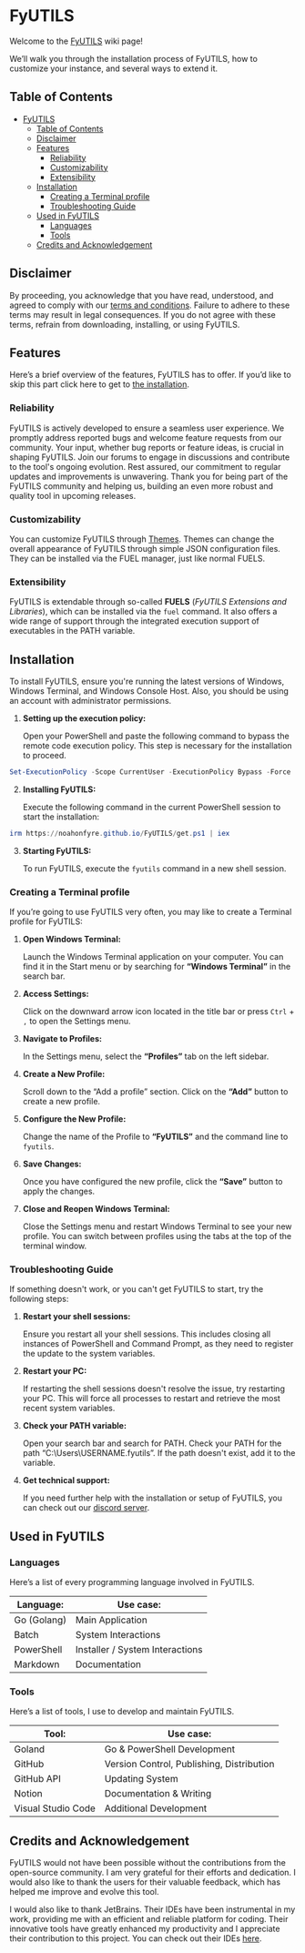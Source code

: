 # FyUTILS

Welcome to the [FyUTILS](https://github.com/noahonfyre/FyUTILS) wiki page!

We’ll walk you through the installation process of FyUTILS, how to customize your instance, and several ways to extend it.

## Table of Contents

<!-- TOC -->
* [FyUTILS](#fyutils)
  * [Table of Contents](#table-of-contents)
  * [Disclaimer](#disclaimer)
  * [Features](#features)
    * [Reliability](#reliability)
    * [Customizability](#customizability)
    * [Extensibility](#extensibility)
  * [Installation](#installation)
    * [Creating a Terminal profile](#creating-a-terminal-profile)
    * [Troubleshooting Guide](#troubleshooting-guide)
  * [Used in FyUTILS](#used-in-fyutils)
    * [Languages](#languages)
    * [Tools](#tools)
  * [Credits and Acknowledgement](#credits-and-acknowledgement)
<!-- TOC -->

## Disclaimer

By proceeding, you acknowledge that you have read, understood, and agreed to comply with our [terms and conditions](https://github.com/NoahOnFyre/FyUTILS/blob/master/TERMS.md). Failure to adhere to these terms may result in legal consequences. If you do not agree with these terms, refrain from downloading, installing, or using FyUTILS.

## Features

Here’s a brief overview of the features, FyUTILS has to offer. If you’d like to skip this part click here to get to [the installation](#installation).

### Reliability

FyUTILS is actively developed to ensure a seamless user experience. We promptly address reported bugs and welcome feature requests from our community. Your input, whether bug reports or feature ideas, is crucial in shaping FyUTILS. Join our forums to engage in discussions and contribute to the tool's ongoing evolution. Rest assured, our commitment to regular updates and improvements is unwavering. Thank you for being part of the FyUTILS community and helping us, building an even more robust and quality tool in upcoming releases.

### Customizability

You can customize FyUTILS through [Themes](#FyUTILS). Themes can change the overall appearance of FyUTILS through simple JSON configuration files. They can be installed via the FUEL manager, just like normal FUELS.

###  Extensibility

FyUTILS is extendable through so-called **FUELS** (*FyUTILS Extensions and Libraries*), which can be installed via the `fuel` command. It also offers a wide range of support through the integrated execution support of executables in the PATH variable.

## Installation

To install FyUTILS, ensure you're running the latest versions of Windows, Windows Terminal, and Windows Console Host. Also, you should be using an account with administrator permissions.

1. **Setting up the execution policy:**

   Open your PowerShell and paste the following command to bypass the remote code execution policy. This step is necessary for the installation to proceed.


```powershell
Set-ExecutionPolicy -Scope CurrentUser -ExecutionPolicy Bypass -Force
```

2. **Installing FyUTILS:**

   Execute the following command in the current PowerShell session to start the installation:


```powershell
irm https://noahonfyre.github.io/FyUTILS/get.ps1 | iex
```

3. **Starting FyUTILS:**

   To run FyUTILS, execute the `fyutils` command in a new shell session.


### Creating a Terminal profile

If you’re going to use FyUTILS very often, you may like to create a Terminal profile for FyUTILS:

1. **Open Windows Terminal:**

   Launch the Windows Terminal application on your computer. You can find it in the Start menu or by searching for **“Windows Terminal”** in the search bar.

2. **Access Settings:**

   Click on the downward arrow icon located in the title bar or press `Ctrl` + `,` to open the Settings menu.

3. **Navigate to Profiles:**

   In the Settings menu, select the **“Profiles”** tab on the left sidebar.

4. **Create a New Profile:**

   Scroll down to the “Add a profile” section. Click on the **“Add”** button to create a new profile.

5. **Configure the New Profile:**

   Change the name of the Profile to **“FyUTILS”** and the command line to `fyutils`.

6. **Save Changes:**

   Once you have configured the new profile, click the **“Save”** button to apply the changes.

7. **Close and Reopen Windows Terminal:**

   Close the Settings menu and restart Windows Terminal to see your new profile. You can switch between profiles using the tabs at the top of the terminal window.

### Troubleshooting Guide

If something doesn't work, or you can't get FyUTILS to start, try the following steps:

1. **Restart your shell sessions:**

   Ensure you restart all your shell sessions. This includes closing all instances of PowerShell and Command Prompt, as they need to register the update to the system variables.

2. **Restart your PC:**

   If restarting the shell sessions doesn't resolve the issue, try restarting your PC. This will force all processes to restart and retrieve the most recent system variables.

3. **Check your PATH variable:**

   Open your search bar and search for PATH. Check your PATH for the path “C:\Users\USERNAME\.fyutils”. If the path doesn't exist, add it to the variable.

4. **Get technical support:**

   If you need further help with the installation or setup of FyUTILS, you can check out our [discord server](https://dsc.gg/nyronium).


## Used in FyUTILS

### Languages

Here’s a list of every programming language involved in FyUTILS.

| Language:   | Use case:                       |
|-------------|---------------------------------|
| Go (Golang) | Main Application                |
| Batch       | System Interactions             |
| PowerShell  | Installer / System Interactions |
| Markdown    | Documentation                   |

### Tools

Here’s a list of tools, I use to develop and maintain FyUTILS.

| Tool:              | Use case:                                 |
|--------------------|-------------------------------------------|
| Goland             | Go & PowerShell Development               |
| GitHub             | Version Control, Publishing, Distribution |
| GitHub API         | Updating System                           |
| Notion             | Documentation & Writing                   |
| Visual Studio Code | Additional Development                    |

## Credits and Acknowledgement

FyUTILS would not have been possible without the contributions from the open-source community. I am very grateful for their efforts and dedication. I would also like to thank the users for their valuable feedback, which has helped me improve and evolve this tool.

I would also like to thank JetBrains. Their IDEs have been instrumental in my work, providing me with an efficient and reliable platform for coding. Their innovative tools have greatly enhanced my productivity and I appreciate their contribution to this project. You can check out their IDEs [here](https://jetbrains.com).